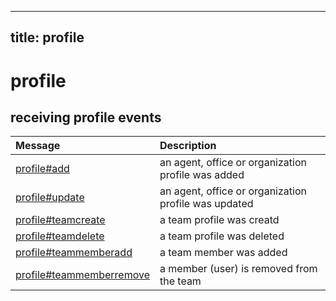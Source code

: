 

---
title: profile
---
# profile






## receiving profile events

| Message | Description |
| :---- | :---------- |
| [profile#add](#profile#add) | an agent, office or organization profile was added |
| [profile#update](#profile#update) | an agent, office or organization profile was updated |
| [profile#teamcreate](#profile#teamcreate) | a team profile was creatd |
| [profile#teamdelete](#profile#teamdelete) | a team profile was deleted |
| [profile#teammemberadd](#profile#teammemberadd) | a team member was added |
| [profile#teammemberremove](#profile#teammemberremove) | a member (user) is removed from the team |




